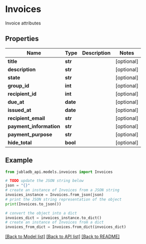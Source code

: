 # Invoices

Invoice attributes

## Properties

Name | Type | Description | Notes
------------ | ------------- | ------------- | -------------
**title** | **str** |  | [optional] 
**description** | **str** |  | [optional] 
**state** | **str** |  | [optional] 
**group_id** | **int** |  | [optional] 
**recipient_id** | **int** |  | [optional] 
**due_at** | **date** |  | [optional] 
**issued_at** | **date** |  | [optional] 
**recipient_email** | **str** |  | [optional] 
**payment_information** | **str** |  | [optional] 
**payment_purpose** | **str** |  | [optional] 
**hide_total** | **bool** |  | [optional] 

## Example

```python
from jubladb_api.models.invoices import Invoices

# TODO update the JSON string below
json = "{}"
# create an instance of Invoices from a JSON string
invoices_instance = Invoices.from_json(json)
# print the JSON string representation of the object
print(Invoices.to_json())

# convert the object into a dict
invoices_dict = invoices_instance.to_dict()
# create an instance of Invoices from a dict
invoices_from_dict = Invoices.from_dict(invoices_dict)
```
[[Back to Model list]](../README.md#documentation-for-models) [[Back to API list]](../README.md#documentation-for-api-endpoints) [[Back to README]](../README.md)


